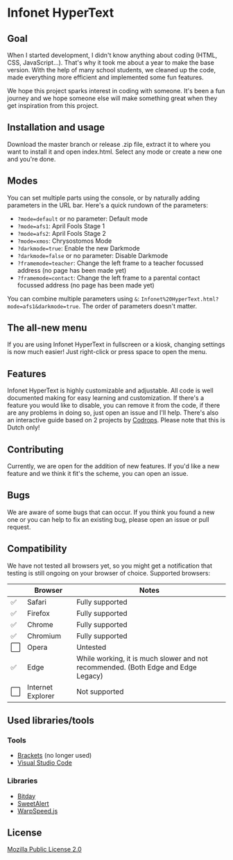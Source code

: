 # Infonet HyperText
  
## Goal

When I started development, I didn't know anything about coding (HTML, CSS, JavaScript...). That's why it took me about a year to make the base version. With the help of many school students, we cleaned up the code, made everything more efficient and implemented some fun features.

We hope this project sparks interest in coding with someone. It's been a fun journey and we hope someone else will make something great when they get inspiration from this project.

## Installation and usage

Download the master branch or release .zip file, extract it to where you want to install it and open index.html. Select any mode or create a new one and you're done.

## Modes

You can set multiple parts using the console, or by naturally adding parameters in the URL bar. Here's a quick rundown of the parameters:
- ``?mode=default`` or no parameter: Default mode
- ``?mode=afs1``: April Fools Stage 1
- ``?mode=afs2``: April Fools Stage 2
- ``?mode=xmos``: Chrysostomos Mode
- ``?darkmode=true``: Enable the new Darkmode
- ``?darkmode=false`` or no parameter: Disable Darkmode
- ``?framemode=teacher``: Change the left frame to a teacher focussed address (no page has been made yet)
- ``?framemode=contact``: Change the left frame to a parental contact focussed address (no page has been made yet)

You can combine multiple parameters using ``&``: ``Infonet%20HyperText.html?mode=afs1&darkmode=true``. The order of parameters doesn't matter.

## The all-new menu

If you are using Infonet HyperText in fullscreen or a kiosk, changing settings is now much easier! Just right-click or press space to open the menu.

## Features
Infonet HyperText is highly customizable and adjustable. All code is well documented making for easy learning and customization.
If there's a feature you would like to disable, you can remove it from the code, if there are any problems in doing so, just open an issue and I'll help.
There's also an interactive guide based on 2 projects by [Codrops](https://github.com/codrops). Please note that this is Dutch only!

## Contributing
Currently, we are open for the addition of new features. If you'd like a new feature and we think it fit's the scheme, you can open an issue.

## Bugs
We are aware of some bugs that can occur. If you think you found a new one or you can help to fix an existing bug, please open an issue or pull request.

## Compatibility
We have not tested all browsers yet, so you might get a notification that testing is still ongoing on your browser of choice.
Supported browsers:

|    |      Browser      |                                       Notes                                       |
|----|-------------------|-----------------------------------------------------------------------------------|
| ✅ | Safari            | Fully supported                                                                   |
| ✅ | Firefox           | Fully supported                                                                   |
| ✅ | Chrome            | Fully supported                                                                   |
| ✅ | Chromium          | Fully supported                                                                   |
| ⬜️ | Opera             | Untested                                                                          |
| ✅ | Edge              | While working, it is much slower and not recommended. (Both Edge and Edge Legacy) |
| ⬜️ | Internet Explorer | Not supported                                                                     |

## Used libraries/tools
### Tools
- [Brackets](https://github.com/adobe/brackets) (no longer used)
- [Visual Studio Code](https://github.com/microsoft/vscode)
### Libraries
- [Bitday](https://www.reddit.com/r/wallpapers/comments/1tqe9k/update_new_version_of_the_8bit_day_wallpaper_set/)
- [SweetAlert](https://github.com/sweetalert2/sweetalert2)
- [WarpSpeed.js](https://github.com/adolfintel/warpspeed)

## License
[Mozilla Public License 2.0](https://choosealicense.com/licenses/mpl-2.0/)
